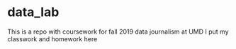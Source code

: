 # data_lab
This is a repo with coursework for fall 2019 data journalism at UMD
I put my classwork and homework here
